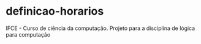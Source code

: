 # definicao-horarios
IFCE - Curso de ciência da computação. Projeto para a disciplina de lógica para computação
